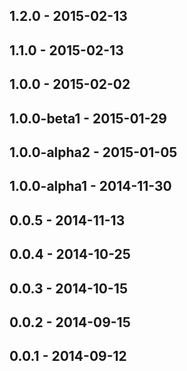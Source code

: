 ## 1.2.0 - 2015-02-13

## 1.1.0 - 2015-02-13

## 1.0.0 - 2015-02-02

## 1.0.0-beta1 - 2015-01-29

## 1.0.0-alpha2 - 2015-01-05

## 1.0.0-alpha1 - 2014-11-30

## 0.0.5 - 2014-11-13

## 0.0.4 - 2014-10-25

## 0.0.3 - 2014-10-15

## 0.0.2 - 2014-09-15

## 0.0.1 - 2014-09-12
